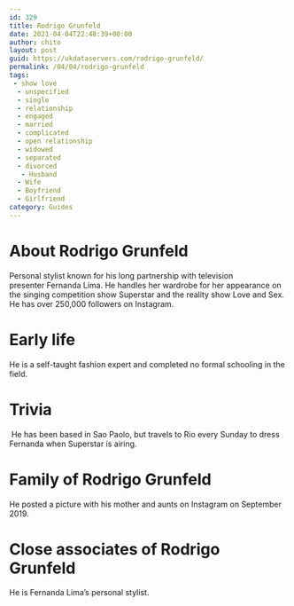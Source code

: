 ```yaml
---
id: 329
title: Rodrigo Grunfeld
date: 2021-04-04T22:48:39+00:00
author: chito
layout: post
guid: https://ukdataservers.com/rodrigo-grunfeld/
permalink: /04/04/rodrigo-grunfeld
tags:
 - show love
  - unspecified
  - single
  - relationship
  - engaged
  - married
  - complicated
  - open relationship
  - widowed
  - separated
  - divorced
   - Husband
  - Wife
  - Boyfriend
  - Girlfriend
category: Guides
---
```




  
  
#  About Rodrigo Grunfeld
                  
                  
                  
Personal stylist known for his long partnership with television presenter Fernanda Lima. He handles her wardrobe for her appearance on the singing competition show Superstar and the reality show Love and Sex. He has over 250,000 followers on Instagram.  
                  
                
                
                
# Early life
                  
                  
                  
He is a self-taught fashion expert and completed no formal schooling in the field. 
                  
                
                
                
# Trivia
                  
                  
                  
 He has been based in Sao Paolo, but travels to Rio every Sunday to dress Fernanda when Superstar is airing.  
                  
                
                
                
# Family of Rodrigo Grunfeld
                  
                  
                  
He posted a picture with his mother and aunts on Instagram on September 2019.
                  
                
                
                
# Close associates of Rodrigo Grunfeld
                  
                  
                  
He is Fernanda Lima&#8217;s personal stylist. 
                  
                
              
            
          
          
          
    
    
  

